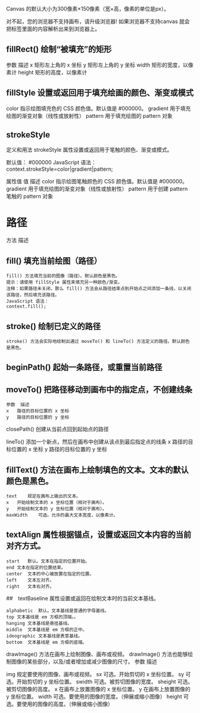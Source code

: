 Canvas 的默认大小为300像素×150像素（宽×高，像素的单位是px）。

<canvas id="canvas">对不起，您的浏览器不支持画布，请升级浏览器!</canvas>
如果浏览器不支持canvas 就会把标签里面的内容解析出来到浏览器上。

## fillRect()	绘制“被填充”的矩形

参数	描述
x	矩形左上角的 x 坐标
y	矩形左上角的 y 坐标
width	矩形的宽度，以像素计
height	矩形的高度，以像素计


## fillStyle	设置或返回用于填充绘画的颜色、渐变或模式
color	指示绘图填充色的 CSS 颜色值。默认值是 #000000。
gradient	用于填充绘图的渐变对象（线性或放射性）
pattern	用于填充绘图的 pattern 对象


## strokeStyle
定义和用法
strokeStyle 属性设置或返回用于笔触的颜色、渐变或模式。

默认值：	#000000
JavaScript 语法：	context.strokeStyle=color|gradient|pattern;

属性值
值	描述
color	指示绘图笔触颜色的 CSS 颜色值。默认值是 #000000。
gradient	用于填充绘图的渐变对象（线性或放射性）
pattern	用于创建 pattern 笔触的 pattern 对象



# 路径
方法	描述
## fill()	填充当前绘图（路径）
    fill() 方法填充当前的图像（路径）。默认颜色是黑色。
    提示：请使用 fillStyle 属性来填充另一种颜色/渐变。
    注释：如果路径未关闭，那么 fill() 方法会从路径结束点到开始点之间添加一条线，以关闭该路径，然后填充该路径。
    JavaScript 语法：
    context.fill();

## stroke()	绘制已定义的路径
    stroke() 方法会实际地绘制出通过 moveTo() 和 lineTo() 方法定义的路径。默认颜色是黑色。

## beginPath()	起始一条路径，或重置当前路径

## moveTo()	把路径移动到画布中的指定点，不创建线条
    参数	描述
    x	路径的目标位置的 x 坐标
    y	路径的目标位置的 y 坐标
closePath()	创建从当前点回到起始点的路径

lineTo()	添加一个新点，然后在画布中创建从该点到最后指定点的线条
x	路径的目标位置的 x 坐标
y	路径的目标位置的 y 坐标

## fillText() 方法在画布上绘制填色的文本。文本的默认颜色是黑色。

    text	规定在画布上输出的文本。
    x	开始绘制文本的 x 坐标位置（相对于画布）。
    y	开始绘制文本的 y 坐标位置（相对于画布）。
    maxWidth	可选。允许的最大文本宽度，以像素计。

## textAlign 属性根据锚点，设置或返回文本内容的当前对齐方式。
    start	默认。文本在指定的位置开始。
    end	文本在指定的位置结束。
    center	文本的中心被放置在指定的位置。
    left	文本左对齐。
    right	文本右对齐。

##　textBaseline 属性设置或返回在绘制文本时的当前文本基线。

    alphabetic	默认。文本基线是普通的字母基线。
    top	文本基线是 em 方框的顶端。。
    hanging	文本基线是悬挂基线。
    middle	文本基线是 em 方框的正中。
    ideographic	文本基线是表意基线。
    bottom	文本基线是 em 方框的底端。


drawImage() 方法在画布上绘制图像、画布或视频。
drawImage() 方法也能够绘制图像的某些部分，以及/或者增加或减少图像的尺寸。
参数	描述

img	规定要使用的图像、画布或视频。
sx	可选。开始剪切的 x 坐标位置。
sy	可选。开始剪切的 y 坐标位置。
swidth	可选。被剪切图像的宽度。
sheight	可选。被剪切图像的高度。
x	在画布上放置图像的 x 坐标位置。
y	在画布上放置图像的 y 坐标位置。
width	可选。要使用的图像的宽度。（伸展或缩小图像）
height	可选。要使用的图像的高度。（伸展或缩小图像）